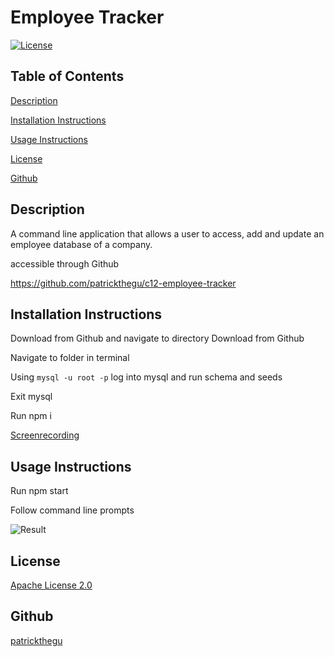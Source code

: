 # Employee Tracker


[![License](https://img.shields.io/badge/License-Apache_2.0-blue.svg)](https://opensource.org/licenses/Apache-2.0)

## Table of Contents

[Description](#description)

[Installation Instructions](#installation)

[Usage Instructions](#usage)

[License](#license)

[Github](#github)

## Description

A command line application that allows a user to access, add and update an employee database of a company.

accessible through Github

https://github.com/patrickthegu/c12-employee-tracker


## Installation Instructions

Download from Github and navigate to directory
Download from Github

Navigate to folder in terminal

Using `mysql -u root -p` log into mysql and run schema and seeds

Exit mysql

Run npm i

[Screenrecording](./screenrecording.mp4)

## Usage Instructions

Run npm start

Follow command line prompts

![Result](screenshots/scr1.png)

## License

[Apache License 2.0](https://opensource.org/licenses/Apache-2.0)

## Github

[patrickthegu](https://github.com/patrickthegu)

